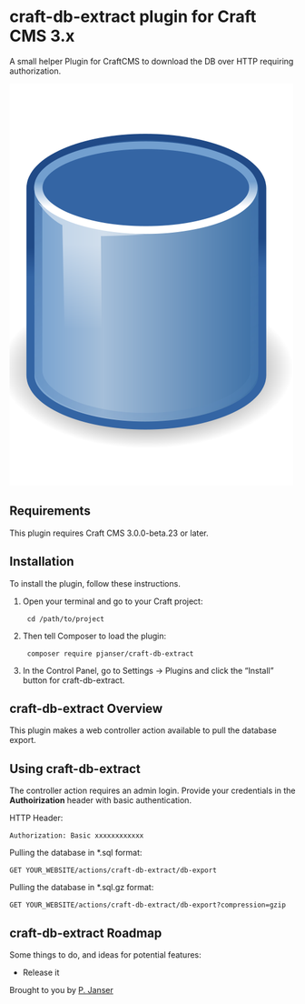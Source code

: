 # craft-db-extract plugin for Craft CMS 3.x

A small helper Plugin for CraftCMS to download the DB over HTTP requiring authorization.

![Screenshot](resources/img/plugin-logo.png)

## Requirements

This plugin requires Craft CMS 3.0.0-beta.23 or later.

## Installation

To install the plugin, follow these instructions.

1. Open your terminal and go to your Craft project:

        cd /path/to/project

2. Then tell Composer to load the plugin:

        composer require pjanser/craft-db-extract

3. In the Control Panel, go to Settings → Plugins and click the “Install” button for craft-db-extract.

## craft-db-extract Overview

This plugin makes a web controller action available to pull the database export.

## Using craft-db-extract

The controller action requires an admin login. Provide your credentials in the **Authoirization** header
with basic authentication.

HTTP Header:
```http
Authorization: Basic xxxxxxxxxxxx
```

Pulling the database in *.sql format:
```http
GET YOUR_WEBSITE/actions/craft-db-extract/db-export
```

Pulling the database in *.sql.gz format:
```http
GET YOUR_WEBSITE/actions/craft-db-extract/db-export?compression=gzip
```


## craft-db-extract Roadmap

Some things to do, and ideas for potential features:

* Release it

Brought to you by [P. Janser](https://github.com/qbasic16/)
